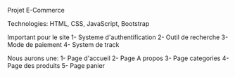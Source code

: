 Projet E-Commerce 

Technologies: HTML, CSS, JavaScript, Bootstrap

Important pour le site
1- Systeme d'authentification
2- Outil de recherche
3- Mode de paiement 
4- System de track

Nous aurons une:
1- Page d'accueil
2- Page A propos
3- Page categories
4- Page des produits
5- Page panier

